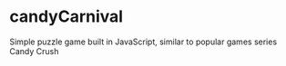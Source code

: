 # candyCarnival
Simple puzzle game built in JavaScript, similar to popular games series Candy Crush 
